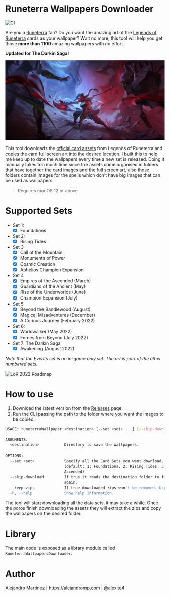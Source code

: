 # Runeterra Wallpapers Downloader
![CI](https://github.com/alexito4/RuneterraWallpapersDownloader/workflows/CI/badge.svg)

Are you a [Runeterra](https://universe.leagueoflegends.com) fan? Do you want the amazing art of the [Legends of Runeterra](https://playruneterra.com) cards as your wallpaper? Wait no more, this tool will help you get those **more than 1100** amazing wallpapers with no effort.

**Updated for The Darkin Saga!**

![06RU005T8-full](06RU005T8-full.jpg)

This tool downloads the [official card assets](https://developer.riotgames.com/docs/lor#data-dragon) from Legends of Runeterra and copies the card full screen art into the desired location.  I built this to help me keep up to date the wallpapers every time a new set is released. Doing it manually takes too much time since the assets come organised in folders that have together the card images and the full screen art, also those folders contain images for the spells which don't have big images that can be used as wallpapers.

> Requires macOS 12 or above 

# Supported Sets

- Set 1: 
  - [x] Foundations
- Set 2: 
  - [x] Rising Tides
- Set 3
  - [x] Call of the Mountain
  - [x] Monuments of Power
  - [x] Cosmic Creation
  - [x] Aphelios Champion Expansion
- Set 4
  - [x] Empires of the Ascended (March)
  - [x] Guardians of the Ancient (May)
  - [x] Rise of the Underworlds (June)
  - [x] Champion Expansion (July)
- Set 5
  - [x] Beyond the Bandlewood (August)
  - [x] Magical Misadventures (December)
  - [x] A Curious Journey (February 2022)
- Set 6: 
  - [x] Worldwalker (May 2022) 
  - [x] Forces from Beyond (July 2022)
- Set 7: The Darkin Saga
  - [x] Awakening (August 2022)

*Note that the Events set is an in-game only set. The art is part of the other numbered sets.*


![LoR 2022 Roadmap](https://i0.wp.com/runeterraccg.com/wp-content/uploads/roadmap-2022.png)

# How to use

1. Download the latest version from the [Releases](https://github.com/alexito4/RuneterraWallpapersDownloader/releases) page.
2. Run the CLI passing the path to the folder where you want the images to be copied.

```sh
USAGE: runeterraWallpaper <destination> [--set <set> ...] [--skip-download] [--keep-zips]

ARGUMENTS:
  <destination>           Directory to save the wallpapers. 

OPTIONS:
  --set <set>             Specify all the Card Sets you want download. Use the set index. Ex: --set 1 --set 2.
                          (default: 1: Foundations, 2: Rising Tides, 3: Call of the Mountain, 4: Empires of the
                          Ascended)
  --skip-download         If true it reads the destination folder to find the zips instead of downloading them
                          again. 
  --keep-zips             If true downloaded zips won't be removed. Useful if you want to use `skipDownload` later. 
  -h, --help              Show help information.
```

The tool will start downloading all the data sets, it may take a while. Once the poros finish downloading the assets they will extract the zips and copy the wallpapers on the desired folder.

# Library

The main code is exposed as a library module called `RuneterraWallpapersDownloader`.

# Author

Alejandro Martinez | https://alejandromp.com | [@alexito4](https://twitter.com/alexito4)
